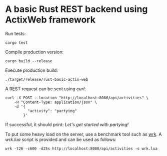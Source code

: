 # A basic Rust REST backend using ActixWeb framework

Run tests:

```shell
cargo test
```

Compile production version:

```shell
cargo build --release
```

Execute production build:

```shell
./target/release/rust-basic-actix-web
```

A REST request can be sent using *curl*:

```shell
curl -X POST --location "http://localhost:8080/api/activities" \
    -H "Content-Type: application/json" \
    -d '{
          "activity": "partying"
        }'
```

If successful, it should print: *Let's get started with partying!*

To put some heavy load on the server, use a benchmark tool such as [wrk](https://github.com/wg/wrk). A *wrk.lua* script
is provided and can be used as follows:

```shell
wrk -t26 -c600 -d25s http://localhost:8080/api/activities -s wrk.lua
```
